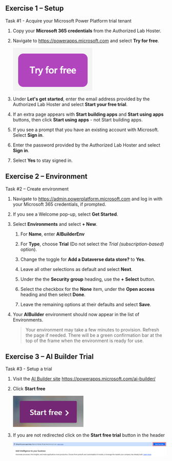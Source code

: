 ## Exercise 1 – Setup

Task #1 - Acquire your Microsoft Power Platform trial tenant

1.  Copy your **Microsoft 365 credentials** from the Authorized Lab Hoster. 

1.  Navigate to <https://powerapps.microsoft.com> and select **Try for free**.

    ![](images/tryforfree.png)

1.  Under **Let's get started**, enter the email address provided by the Authorized Lab Hoster and select **Start your free trial**. 

1.  If an extra page appears with **Start building apps** and **Start using apps** buttons, then click **Start using apps** - not Start building apps.

1.  If you see a prompt that you have an existing account with Microsoft. Select **Sign in**. 

1.  Enter the password provided by the Authorized Lab Hoster and select **Sign in**. 

1.  Select **Yes** to stay signed in. 

## Exercise 2 – Environment

Task #2 – Create environment

1.  Navigate to <https://admin.powerplatform.microsoft.com> and log in with your Microsoft 365 credentials, if prompted. 

1.  If you see a Welcome pop-up, select **Get Started**. 

1.  Select **Environments** and select **+ New**.

    1. For **Name**, enter **AIBuilderEnv**

    1. For **Type**, choose **Trial** (Do not select the *Trial (subscription-based)* option).

    1. Change the toggle for **Add a Dataverse data store?** to **Yes**. 

    1. Leave all other selections as default and select **Next**. 

    1. Under the the **Security group** heading, use the **+ Select** button.

    1. Select the checkbox for the **None** item, under the **Open access** heading and then select **Done**.

    1. Leave the remaining options at their defaults and select **Save**. 

1.  Your **AIBuilder** environment should now appear in the list of Environments. 

    > Your environment may take a few minutes to provision. Refresh the page if needed. There will be a green confirmation bar at the top of the frame when the environment is ready for use.
    
## Exercise 3 – AI Builder Trial

Task #3 - Setup a trial
1. Visit the [AI Builder site](https://powerapps.microsoft.com/ai-builder/) https://powerapps.microsoft.com/ai-builder/

1. Click **Start free**

    ![](images/startfree.png)
    
1. If you are not redirected click on the **Start free trial** button in the header

    ![](images/freetrial.png)
